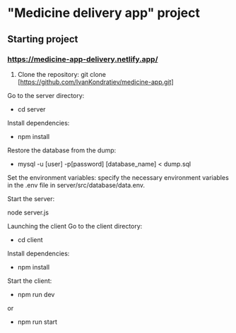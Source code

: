 # "Medicine delivery app" project
## Starting project
###  https://medicine-app-delivery.netlify.app/
1. Clone the repository:
    git clone [https://github.com/IvanKondratiev/medicine-app.git]

Go to the server directory:
-  cd server
  
Install dependencies:
-  npm install
  
Restore the database from the dump:
-  mysql -u [user] -p[password] [database_name] < dump.sql

Set the environment variables:
specify the necessary environment variables in the .env file in server/src/database/data.env.

Start the server:

node server.js

Launching the client
Go to the client directory:
-  cd client

Install dependencies:
-  npm install
  
Start the client:
-  npm run dev
  
or

-  npm run start
